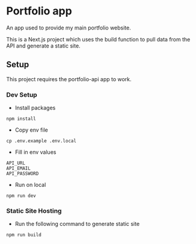 # Portfolio app

An app used to provide my main portfolio website.

This is a Next.js project which uses the build function to pull data from the API and generate a static site. 

## Setup

This project requires the portfolio-api app to work.

### Dev Setup
- Install packages
```
npm install
```
-  Copy env file
```
cp .env.example .env.local
```
-  Fill in env values
```
API_URL
API_EMAIL
API_PASSWORD
```
-  Run on local
```
npm run dev
```
### Static Site Hosting
- Run the following command to generate static site
```
npm run build
```
